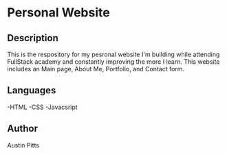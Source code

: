 # Personal Website

## Description
This is the respository for my pesronal website I'm building while attending FullStack academy and constantly improving the more I learn.
This website includes an Main page, About Me, Portfolio, and Contact form.

## Languages
-HTML
-CSS
-Javacsript

## Author
Austin Pitts